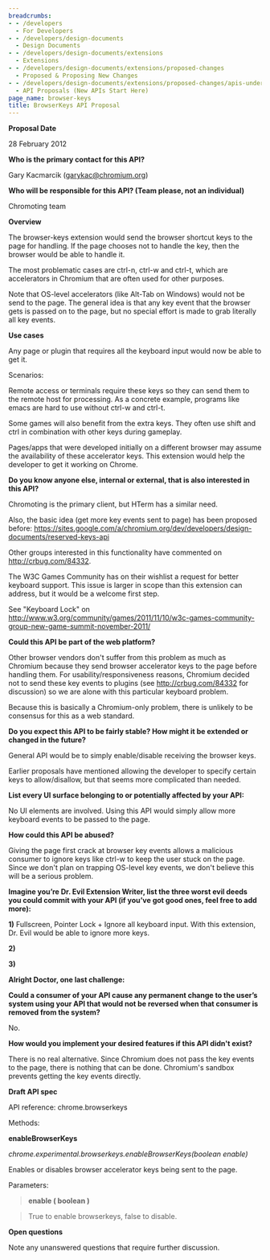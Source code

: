 ```yaml
---
breadcrumbs:
- - /developers
  - For Developers
- - /developers/design-documents
  - Design Documents
- - /developers/design-documents/extensions
  - Extensions
- - /developers/design-documents/extensions/proposed-changes
  - Proposed & Proposing New Changes
- - /developers/design-documents/extensions/proposed-changes/apis-under-development
  - API Proposals (New APIs Start Here)
page_name: browser-keys
title: BrowserKeys API Proposal
---
```


**Proposal Date**

28 February 2012

**Who is the primary contact for this API?**

Gary Kacmarcik (garykac@chromium.org)

**Who will be responsible for this API? (Team please, not an individual)**

Chromoting team

**Overview**

The browser-keys extension would send the browser shortcut keys to the page for
handling. If the page chooses not to handle the key, then the browser would be
able to handle it.

The most problematic cases are ctrl-n, ctrl-w and ctrl-t, which are accelerators
in Chromium that are often used for other purposes.

Note that OS-level accelerators (like Alt-Tab on Windows) would not be send to
the page. The general idea is that any key event that the browser gets is passed
on to the page, but no special effort is made to grab literally all key events.

**Use cases**

Any page or plugin that requires all the keyboard input would now be able to get
it.

Scenarios:

Remote access or terminals require these keys so they can send them to the
remote host for processing. As a concrete example, programs like emacs are hard
to use without ctrl-w and ctrl-t.

Some games will also benefit from the extra keys. They often use shift and ctrl
in combination with other keys during gameplay.

Pages/apps that were developed initially on a different browser may assume the
availability of these accelerator keys. This extension would help the developer
to get it working on Chrome.

**Do you know anyone else, internal or external, that is also interested in this
API?**

Chromoting is the primary client, but HTerm has a similar need.

Also, the basic idea (get more key events sent to page) has been proposed
before:
<https://sites.google.com/a/chromium.org/dev/developers/design-documents/reserved-keys-api>

Other groups interested in this functionality have commented on
<http://crbug.com/84332>.

The W3C Games Community has on their wishlist a request for better keyboard
support. This issue is larger in scope than this extension can address, but it
would be a welcome first step.

See "Keyboard Lock" on
<http://www.w3.org/community/games/2011/11/10/w3c-games-community-group-new-game-summit-november-2011/>

**Could this API be part of the web platform?**

Other browser vendors don't suffer from this problem as much as Chromium because
they send browser accelerator keys to the page before handling them. For
usability/responsiveness reasons, Chromium decided not to send these key events
to plugins (see <http://crbug.com/84332> for discussion) so we are alone with
this particular keyboard problem.

Because this is basically a Chromium-only problem, there is unlikely to be
consensus for this as a web standard.

**Do you expect this API to be fairly stable? How might it be extended or
changed in the future?**

General API would be to simply enable/disable receiving the browser keys.

Earlier proposals have mentioned allowing the developer to specify certain keys
to allow/disallow, but that seems more complicated than needed.

**List every UI surface belonging to or potentially affected by your API:**

No UI elements are involved. Using this API would simply allow more keyboard
events to be passed to the page.

**How could this API be abused?**

Giving the page first crack at browser key events allows a malicious consumer to
ignore keys like ctrl-w to keep the user stuck on the page. Since we don't plan
on trapping OS-level key events, we don't believe this will be a serious
problem.

**Imagine you’re Dr. Evil Extension Writer, list the three worst evil deeds you
could commit with your API (if you’ve got good ones, feel free to add more):**

**1)** Fullscreen, Pointer Lock + Ignore all keyboard input. With this
extension, Dr. Evil would be able to ignore more keys.

**2)**

**3)**

**Alright Doctor, one last challenge:**

**Could a consumer of your API cause any permanent change to the user’s system
using your API that would not be reversed when that consumer is removed from the
system?**

No.

**How would you implement your desired features if this API didn't exist?**

There is no real alternative. Since Chromium does not pass the key events to the
page, there is nothing that can be done. Chromium's sandbox prevents getting the
key events directly.

**Draft API spec**

API reference: chrome.browserkeys

Methods:

**enableBrowserKeys**

*chrome.experimental.browserkeys.enableBrowserKeys(boolean enable)*

Enables or disables browser accelerator keys being sent to the page.

Parameters:

> **enable ( boolean )**

> True to enable browserkeys, false to disable.

**Open questions**

Note any unanswered questions that require further discussion.